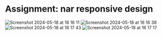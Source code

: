 # Assignment: nar responsive design 
![Screenshot 2024-05-18 at 16 16 11](https://github.com/KunnikarB/nav-responsive/assets/138579856/c0fa8d3c-0e3a-4ecd-b130-ed2be327799c)
![Screenshot 2024-05-18 at 16 16 38](https://github.com/KunnikarB/nav-responsive/assets/138579856/b99129af-9397-4141-b7c0-7ad275934ab0)
![Screenshot 2024-05-18 at 16 17 43](https://github.com/KunnikarB/nav-responsive/assets/138579856/39e3e8a0-c3d1-4984-9cd2-0985552a018b)
![Screenshot 2024-05-18 at 16 17 17](https://github.com/KunnikarB/nav-responsive/assets/138579856/df57f0fc-6f1c-4227-9dc6-7684809ec078)


